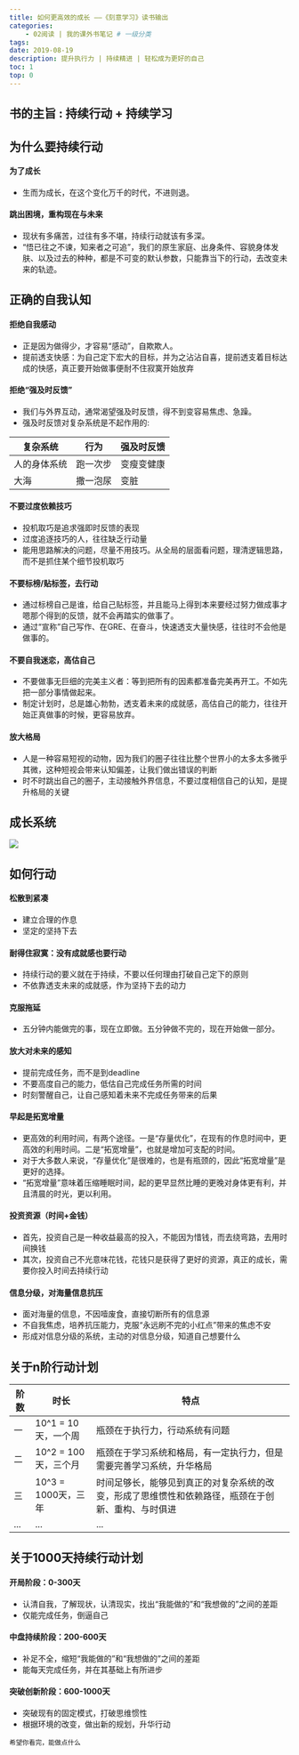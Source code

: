 ```yaml
---
title: 如何更高效的成长 ——《刻意学习》读书输出
categories:
    - 02阅读 | 我的课外书笔记 # 一级分类
tags:
date: 2019-08-19
description: 提升执行力 | 持续精进 | 轻松成为更好的自己
toc: 1
top: 0
---
```


## 书的主旨 : 持续行动 + 持续学习

## 为什么要持续行动

#### 为了成长

- 生而为成长，在这个变化万千的时代，不进则退。


#### 跳出困境，重构现在与未来

- 现状有多痛苦，过往有多不堪，持续行动就该有多深。
- “悟已往之不谏，知来者之可追”，我们的原生家庭、出身条件、容貌身体发肤、以及过去的种种，都是不可变的默认参数，只能靠当下的行动，去改变未来的轨迹。

## 正确的自我认知

#### 拒绝自我感动

- 正是因为做得少，才容易“感动”，自欺欺人。
- 提前透支快感：为自己定下宏大的目标，并为之沾沾自喜，提前透支着目标达成的快感，真正要开始做事便耐不住寂寞开始放弃

#### 拒绝“强及时反馈”

- 我们与外界互动，通常渴望强及时反馈，得不到变容易焦虑、急躁。
- 强及时反馈对复杂系统是不起作用的:

| 复杂系统     | 行为     | 强及时反馈 |
| ------------ | -------- | ---------- |
| 人的身体系统 | 跑一次步 | 变瘦变健康 |
| 大海         | 撒一泡尿 | 变脏       |

#### 不要过度依赖技巧

- 投机取巧是追求强即时反馈的表现
- 过度追逐技巧的人，往往缺乏行动量
- 能用思路解决的问题，尽量不用技巧。从全局的层面看问题，理清逻辑思路，而不是抓住某个细节投机取巧

#### 不要标榜/贴标签，去行动

- 通过标榜自己是谁，给自己贴标签，并且能马上得到本来要经过努力做成事才嗯那个得到的反馈，就不会再踏实的做事了。
- 通过“宣称”自己写作、在GRE、在奋斗，快速透支大量快感，往往时不会他是做事的。

#### 不要自我迷恋，高估自己

- 不要做事无巨细的完美主义者：等到把所有的因素都准备完美再开工。不如先把一部分事情做起来。
- 制定计划时，总是雄心勃勃，透支着未来的成就感，高估自己的能力，往往开始正真做事的时候，更容易放弃。

#### 放大格局

- 人是一种容易短视的动物，因为我们的圈子往往比整个世界小的太多太多微乎其微，这种短视会带来认知偏差，让我们做出错误的判断
- 时不时跳出自己的圈子，主动接触外界信息，不要过度相信自己的认知，是提升格局的关键

## 成长系统

![](/images/continuous_action.png)

## 如何行动

#### 松散到紧凑

- 建立合理的作息
- 坚定的坚持下去

#### 耐得住寂寞：没有成就感也要行动

- 持续行动的要义就在于持续，不要以任何理由打破自己定下的原则
- 不依靠透支未来的成就感，作为坚持下去的动力

#### ​克服拖延

- 五分钟内能做完的事，现在立即做。五分钟做不完的，现在开始做一部分。


#### 放大对未来的感知

- 提前完成任务，而不是到deadline
- 不要高度自己的能力，低估自己完成任务所需的时间
- 时刻警醒自己，让自己感知着未来不完成任务带来的后果

#### 早起是拓宽增量

- 更高效的利用时间，有两个途径。一是“存量优化”，在现有的作息时间中，更高效的利用时间。二是“拓宽增量”，也就是增加可支配的时间。
- 对于大多数人来说，“存量优化”是很难的，也是有瓶颈的，因此“拓宽增量”是更好的选择。
- “拓宽增量”意味着压缩睡眠时间，起的更早显然比睡的更晚对身体更有利，并且清晨的时光，更以利用。

#### 投资资源（时间+金钱）

- 首先，投资自己是一种收益最高的投入，不能因为惜钱，而去绕弯路，去用时间换钱
- 其次，投资自己不光意味花钱，花钱只是获得了更好的资源，真正的成长，需要你投入时间去持续行动

#### 信息分级，对海量信息抗压

- 面对海量的信息，不因噎废食，直接切断所有的信息源
- 不自我焦虑，培养抗压能力，克服“永远刷不完的小红点”带来的焦虑不安
- 形成对信息分级的系统，主动的对信息分级，知道自己想要什么

## 关于n阶行动计划
| 阶数 | 时长                 | 特点                                                                                               |
| ---- | -------------------- | -------------------------------------------------------------------------------------------------- |
| 一   | 10^1 = 10天，一个周  | 瓶颈在于执行力，行动系统有问题                                                                     |
| 二   | 10^2 = 100天，三个月 | 瓶颈在于学习系统和格局，有一定执行力，但是需要完善学习系统，升华格局                               |
| 三   | 10^3 = 1000天，三年  | 时间足够长，能够见到真正的对复杂系统的改变，形成了思维惯性和依赖路径，瓶颈在于创新、重构、与时俱进 |
| ...  | ...                  | ...                                                                                                |

## 关于1000天持续行动计划

#### 开局阶段：0-300天

- 认清自我，了解现状，认清现实，找出“我能做的”和“我想做的”之间的差距
- 仅能完成任务，倒逼自己

#### 中盘持续阶段：200-600天

- 补足不全，缩短“我能做的”和“我想做的”之间的差距
- 能每天完成任务，并在其基础上有所进步

#### 突破创新阶段：600-1000天

- 突破现有的固定模式，打破思维惯性
- 根据环境的改变，做出新的规划，升华行动


<small>希望你看完，能做点什么</small>
